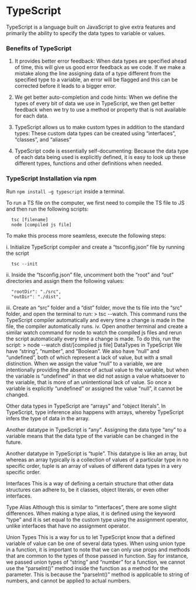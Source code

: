 # TypeScript

TypeScript is a language built on JavaScript to give extra features and primarily the ability to specify the data types to variable or values.
 
### Benefits of TypeScript
1.	It provides better error feedback: When data types are specified ahead of time, this will give us good error feedback as we code. If we make a mistake along the line assigning data of a type different from the specified type to a variable, an error will be flagged and this can be corrected before it leads to a bigger error.
 
2.	We get better auto-completion and code hints: When we define the types of every bit of data we use in TypeScript, we then get better feedback when we try to use a method or property that is not available for each data.
3.	TypeScript allows us to make custom types in addition to the standard types: These custom data types can be created using “interfaces”, “classes”, and “aliases”
 
4.	TypeScript code is essentially self-documenting: Because the data type of each data being used is explicitly defined, it is easy to look up these different types, functions and other definitions when needed.

### TypeScript Installation via npm
Run ```npm install –g typescript``` inside a terminal.

To run a TS file on the computer, we first need to compile the TS file to JS and then run the following scripts:
```
  tsc [filename]
  node [compiled js file]
```

To make this process more seamless, execute the following steps:

i.	Initialize TypeScript compiler and create a “tsconfig.json” file by running the script
```
  tsc --init
```

ii.	Inside the “tsconfig.json” file, uncomment both the “root” and “out” directories and assign them the following values:
```
  "rootDir": "./src",
  "outDir": "./dist",
```

iii.	Create an “src” folder and a “dist” folder, move the ts file into the “src” folder, and open the terminal to run: > tsc --watch.
This command runs the TypeScript compiler automatically and every time a change is made in the file, the compiler automatically runs.
iv.	Open another terminal and create a similar watch command for node to watch the compiled js files and rerun the script automatically every time a change is made. To do this, run the script: > node --watch dist/[compiled js file]
DataTypes in TypeScript
We have “string”, “number”, and “Boolean”. We also have “null” and “undefined”, both of which represent a lack of value, but with a small distinction. When we assign the value “null” to a variable, we are intentionally providing the absence of actual value to the variable, but when the variable is “undefined” in that we did not assign a value whatsoever to the variable, that is more of an unintentional lack of value. So once a variable is explicitly “undefined” or assigned the value “null”, it cannot be changed.
 
Other data types in TypeScript are “arrays” and “object literals”. In TypeScript, type inference also happens with arrays, whereby TypeScript infers the type of data in the array.
 
Another datatype in TypeScript is “any”. Assigning the data type “any” to a variable means that the data type of the variable can be changed in the future.
 
Another datatype in TypeScript is “tuple”. This datatype is like an array, but whereas an array typically is a collection of values of a particular type in no specific order, tuple is an array of values of different data types in a very specific order.
 
 
Interfaces
This is a way of defining a certain structure that other data structures can adhere to, be it classes, object literals, or even other interfaces.
 
 
Type Alias
Although this is similar to “interfaces”, there are some slight differences. When making a type alias, it is defined using the keyword “type” and it is set equal to the custom type using the assignment operator, unlike interfaces that have no assignment operator.
 
 
Union Types
This is a way for us to let TypeScript know that a defined variable of value can be one of several data types.
When using union type in a function, it is important to note that we can only use props and methods that are common to the types of those passed in function.
Say for instance, we passed union types of “string” and “number” for a function, we cannot use the “parseInt()” method inside the function as a method for the parameter. This is because the “parseInt()” method is applicable to string of numbers, and cannot be applied to actual numbers.

